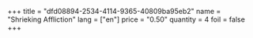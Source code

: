+++
title = "dfd08894-2534-4114-9365-40809ba95eb2"
name = "Shrieking Affliction"
lang = ["en"]
price = "0.50"
quantity = 4
foil = false
+++
